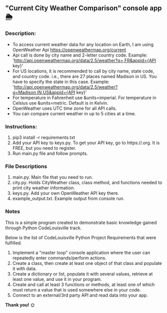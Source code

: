 ## "Current City Weather Comparison" console app :sun_behind_rain_cloud:
### Description:
- To access current weather data for any location on Earth, I am using OpenWeather Api https://openweathermap.org/current
- Api call is done by city name and 2-letter country code. Example: 'http://api.openweathermap.org/data/2.5/weather?q=,FR&appid={API key}'
- For US locations, it is recommended to call by city name, state code, and country code. i.e., there are 27 places named Madison in US.
You have to specify the state in this case. Example: 'http://api.openweathermap.org/data/2.5/weather?q=Madison,IN,US&appid={API key}'
- For temperature in Fahrenheit use &units=imperial. For temperature in Celsius use &units=metric. Default is in Kelvin.
- OpenWeather uses UTC time zone for all API calls.
- You can compare current weather in up to 5 cities at a time.

### Instructions:
1. pip3 install -r requirements.txt
2. Add your API key to keys.py. To get your API key, go to https://.org. It is FREE, but you need to register.
3. Run main.py file and follow prompts.

### File Descriptions
1. main.py. Main file that you need to run.
2. city.py. Holds CityWeather class, class method, and functions needed to print city weather information.
3. keys.py. Add your own OpenWeather API key there.
4. example_output.txt. Example output from console run.

### Notes
This is a simple program created to demonstrate basic knowledge gained through Python CodeLouisville track.

Below is the list of CodeLouisville Python Project Requirements that were fulfilled.
1. Implement a "master loop" console application where the user can repeatedly enter commands/perform actions.
2. Create a class, then create at least one object of that class and populate it with data.
3. Create a dictionary or list, populate it with several values, retrieve at least one value, and use it in your program.
4. Create and call at least 3 functions or methods, at least one of which must return a value that is used somewhere else in your code.
5. Connect to an external/3rd party API and read data into your app.

**Thank you!** :sun_with_face:
